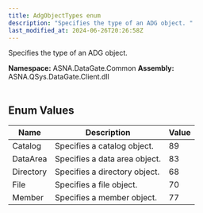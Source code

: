 ```yaml
---
title: AdgObjectTypes enum
description: "Specifies the type of an ADG object. "
last_modified_at: 2024-06-26T20:26:58Z
---
```


Specifies the type of an ADG object.

**Namespace:** ASNA.DataGate.Common
**Assembly:** ASNA.QSys.DataGate.Client.dll
<br>
<br>

## Enum Values

| Name | Description | Value
| --- | --- | --- 
| Catalog | Specifies a catalog object. | 89 |
| DataArea | Specifies a data area object. | 83 |
| Directory | Specifies a directory object. | 68 |
| File | Specifies a file object. | 70 |
| Member | Specifies a member object. | 77 |
